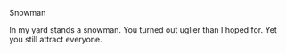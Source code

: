 Snowman

In my yard stands a snowman.
You turned out uglier than I hoped for.
Yet you still attract everyone.